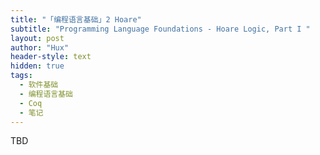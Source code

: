 ```yaml
---
title: "「编程语言基础」2 Hoare"
subtitle: "Programming Language Foundations - Hoare Logic, Part I "
layout: post
author: "Hux"
header-style: text
hidden: true
tags:
  - 软件基础
  - 编程语言基础
  - Coq
  - 笔记
---
```


TBD
